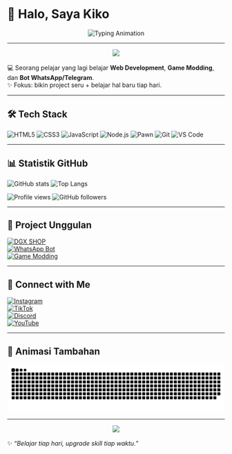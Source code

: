 # 👋 Halo, Saya Kiko

<p align="center">
  <img src="https://readme-typing-svg.herokuapp.com?size=22&duration=4000&color=58A6FF&center=true&vCenter=true&width=500&lines=Halo,+Saya+Kiko!;Web+Dev+%7C+Game+Modding+%7C+Bot+Developer;Always+Learning+New+Things+🚀" alt="Typing Animation" />
</p>

---

<p align="center">
  <img src="https://capsule-render.vercel.app/api?type=waving&color=58A6FF&height=200&section=header&text=Welcome+to+My+Profile!&fontSize=40&fontColor=ffffff&animation=twinkling" />
</p>

💻 Seorang pelajar yang lagi belajar **Web Development**, **Game Modding**, dan **Bot WhatsApp/Telegram**.  
✨ Fokus: bikin project seru + belajar hal baru tiap hari.  

---

## 🛠️ Tech Stack

![HTML5](https://img.shields.io/badge/HTML5-E34F26?style=for-the-badge&logo=html5&logoColor=white)
![CSS3](https://img.shields.io/badge/CSS3-1572B6?style=for-the-badge&logo=css3&logoColor=white)
![JavaScript](https://img.shields.io/badge/JavaScript-323330?style=for-the-badge&logo=javascript&logoColor=F7DF1E)
![Node.js](https://img.shields.io/badge/Node.js-43853D?style=for-the-badge&logo=node.js&logoColor=white)
![Pawn](https://img.shields.io/badge/PAWN-DB7C2C?style=for-the-badge&logoColor=white)
![Git](https://img.shields.io/badge/Git-F05032?style=for-the-badge&logo=git&logoColor=white)
![VS Code](https://img.shields.io/badge/VS%20Code-0078d7?style=for-the-badge&logo=visual-studio-code&logoColor=white)

---

## 📊 Statistik GitHub

![GitHub stats](https://github-readme-stats.vercel.app/api?username=AkikoNotScare&show_icons=true&theme=tokyonight&hide_border=true&bg_color=0D1117&title_color=58A6FF&icon_color=58A6FF)
![Top Langs](https://github-readme-stats.vercel.app/api/top-langs/?username=AkikoNotScare&layout=compact&theme=tokyonight&hide_border=true&bg_color=0D1117&title_color=58A6FF)

![Profile views](https://komarev.com/ghpvc/?username=AkikoNotScare&color=58A6FF&style=flat-square)
![GitHub followers](https://img.shields.io/github/followers/AkikoNotScare?style=social)

---

## 🚀 Project Unggulan

[![DGX SHOP](https://img.shields.io/badge/DGX%20SHOP-Website-58A6FF?style=for-the-badge&logo=google-chrome&logoColor=white)](https://github.com/AkikoNotScare/dgx-shop)  
[![WhatsApp Bot](https://img.shields.io/badge/WhatsApp-Bot-25D366?style=for-the-badge&logo=whatsapp&logoColor=white)](https://github.com/AkikoNotScare/whatsapp-bot)  
[![Game Modding](https://img.shields.io/badge/Game-Modding-9146FF?style=for-the-badge&logo=unity&logoColor=white)](https://github.com/AkikoNotScare/game-modding)

---

## 📱 Connect with Me

[![Instagram](https://img.shields.io/badge/Instagram-E4405F?style=for-the-badge&logo=instagram&logoColor=white)](https://instagram.com/USERNAME)  
[![TikTok](https://img.shields.io/badge/TikTok-000000?style=for-the-badge&logo=tiktok&logoColor=white)](https://tiktok.com/@USERNAME)  
[![Discord](https://img.shields.io/badge/Discord-5865F2?style=for-the-badge&logo=discord&logoColor=white)](https://discord.gg/INVITE)  
[![YouTube](https://img.shields.io/badge/YouTube-FF0000?style=for-the-badge&logo=youtube&logoColor=white)](https://youtube.com/@USERNAME)

---

## 🌌 Animasi Tambahan

<p align="center">
  <img src="https://github.com/Platane/snk/raw/output/github-contribution-grid-snake.svg" alt="snake animation" />
</p>

---

<p align="center">
  <img src="https://capsule-render.vercel.app/api?type=waving&color=58A6FF&height=150&section=footer"/>
</p>

✨ *“Belajar tiap hari, upgrade skill tiap waktu.”*
